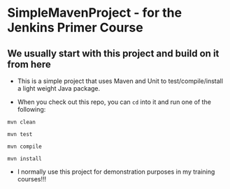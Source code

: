 # SimpleMavenProject - for the Jenkins Primer Course
## We usually start with this project and build on it from here

* This is a simple project that uses Maven and Unit to test/compile/install a light weight Java package.

* When you check out this repo, you can `cd` into it and run one of the following:

`mvn clean`

`mvn test`

`mvn compile`

`mvn install`
 
* I normally use this project for demonstration purposes in my training courses!!!
